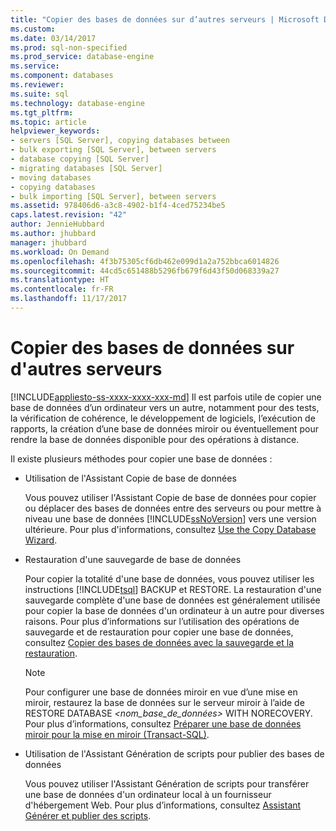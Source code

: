 ```yaml
---
title: "Copier des bases de données sur d’autres serveurs | Microsoft Docs"
ms.custom: 
ms.date: 03/14/2017
ms.prod: sql-non-specified
ms.prod_service: database-engine
ms.service: 
ms.component: databases
ms.reviewer: 
ms.suite: sql
ms.technology: database-engine
ms.tgt_pltfrm: 
ms.topic: article
helpviewer_keywords:
- servers [SQL Server], copying databases between
- bulk exporting [SQL Server], between servers
- database copying [SQL Server]
- migrating databases [SQL Server]
- moving databases
- copying databases
- bulk importing [SQL Server], between servers
ms.assetid: 978406d6-a3c8-4902-b1f4-4ced75234be5
caps.latest.revision: "42"
author: JennieHubbard
ms.author: jhubbard
manager: jhubbard
ms.workload: On Demand
ms.openlocfilehash: 4f3b75305cf6db462e099d1a2a752bbca6014826
ms.sourcegitcommit: 44cd5c651488b5296fb679f6d43f50d068339a27
ms.translationtype: HT
ms.contentlocale: fr-FR
ms.lasthandoff: 11/17/2017
---
```

# <a name="copy-databases-to-other-servers"></a>Copier des bases de données sur d'autres serveurs
[!INCLUDE[appliesto-ss-xxxx-xxxx-xxx-md](../../includes/appliesto-ss-xxxx-xxxx-xxx-md.md)] Il est parfois utile de copier une base de données d’un ordinateur vers un autre, notamment pour des tests, la vérification de cohérence, le développement de logiciels, l’exécution de rapports, la création d’une base de données miroir ou éventuellement pour rendre la base de données disponible pour des opérations à distance.  
  
 Il existe plusieurs méthodes pour copier une base de données :  
  
-   Utilisation de l'Assistant Copie de base de données  
  
     Vous pouvez utiliser l'Assistant Copie de base de données pour copier ou déplacer des bases de données entre des serveurs ou pour mettre à niveau une base de données [!INCLUDE[ssNoVersion](../../includes/ssnoversion-md.md)] vers une version ultérieure. Pour plus d'informations, consultez [Use the Copy Database Wizard](../../relational-databases/databases/use-the-copy-database-wizard.md).  
  
-   Restauration d'une sauvegarde de base de données  
  
     Pour copier la totalité d'une base de données, vous pouvez utiliser les instructions [!INCLUDE[tsql](../../includes/tsql-md.md)] BACKUP et RESTORE. La restauration d'une sauvegarde complète d'une base de données est généralement utilisée pour copier la base de données d'un ordinateur à un autre pour diverses raisons. Pour plus d’informations sur l’utilisation des opérations de sauvegarde et de restauration pour copier une base de données, consultez [Copier des bases de données avec la sauvegarde et la restauration](../../relational-databases/databases/copy-databases-with-backup-and-restore.md).  
  
    > [!NOTE]  
    >  Pour configurer une base de données miroir en vue d’une mise en miroir, restaurez la base de données sur le serveur miroir à l’aide de RESTORE DATABASE *<nom_base_de_données>* WITH NORECOVERY. Pour plus d’informations, consultez [Préparer une base de données miroir pour la mise en miroir &#40;Transact-SQL&#41;](../../database-engine/database-mirroring/prepare-a-mirror-database-for-mirroring-sql-server.md).  
  
-   Utilisation de l'Assistant Génération de scripts pour publier des bases de données  
  
     Vous pouvez utiliser l'Assistant Génération de scripts pour transférer une base de données d'un ordinateur local à un fournisseur d'hébergement Web. Pour plus d’informations, consultez [Assistant Générer et publier des scripts](../../relational-databases/scripting/generate-and-publish-scripts-wizard.md).  
  
  
